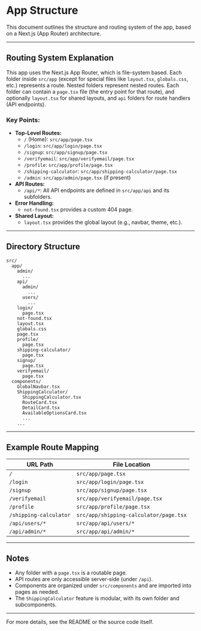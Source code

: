 # App Structure

This document outlines the structure and routing system of the app, based on a Next.js (App Router) architecture.

---

## Routing System Explanation

This app uses the Next.js App Router, which is file-system based. Each folder inside `src/app` (except for special files like `layout.tsx`, `globals.css`, etc.) represents a route. Nested folders represent nested routes. Each folder can contain a `page.tsx` file (the entry point for that route), and optionally `layout.tsx` for shared layouts, and `api` folders for route handlers (API endpoints).

### Key Points:
- **Top-Level Routes:**
  - `/` (Home): `src/app/page.tsx`
  - `/login`: `src/app/login/page.tsx`
  - `/signup`: `src/app/signup/page.tsx`
  - `/verifyemail`: `src/app/verifyemail/page.tsx`
  - `/profile`: `src/app/profile/page.tsx`
  - `/shipping-calculator`: `src/app/shipping-calculator/page.tsx`
  - `/admin`: `src/app/admin/page.tsx` (if present)
- **API Routes:**
  - `/api/*`: All API endpoints are defined in `src/app/api` and its subfolders.
- **Error Handling:**
  - `not-found.tsx` provides a custom 404 page.
- **Shared Layout:**
  - `layout.tsx` provides the global layout (e.g., navbar, theme, etc.).

---

## Directory Structure

```
src/
  app/
    admin/
      ...
    api/
      admin/
        ...
      users/
        ...
    login/
      page.tsx
    not-found.tsx
    layout.tsx
    globals.css
    page.tsx
    profile/
      page.tsx
    shipping-calculator/
      page.tsx
    signup/
      page.tsx
    verifyemail/
      page.tsx
  components/
    GlobalNavbar.tsx
    ShippingCalculator/
      ShippingCalculator.tsx
      RouteCard.tsx
      DetailCard.tsx
      AvailableOptionsCard.tsx
      ...
    ...
```

---

## Example Route Mapping
| URL Path                | File Location                                      |
|-------------------------|----------------------------------------------------|
| `/`                     | `src/app/page.tsx`                                 |
| `/login`                | `src/app/login/page.tsx`                           |
| `/signup`               | `src/app/signup/page.tsx`                          |
| `/verifyemail`          | `src/app/verifyemail/page.tsx`                     |
| `/profile`              | `src/app/profile/page.tsx`                         |
| `/shipping-calculator`  | `src/app/shipping-calculator/page.tsx`             |
| `/api/users/*`          | `src/app/api/users/*`                              |
| `/api/admin/*`          | `src/app/api/admin/*`                              |

---

## Notes
- Any folder with a `page.tsx` is a routable page.
- API routes are only accessible server-side (under `/api`).
- Components are organized under `src/components` and are imported into pages as needed.
- The `ShippingCalculator` feature is modular, with its own folder and subcomponents.

---

For more details, see the README or the source code itself.

